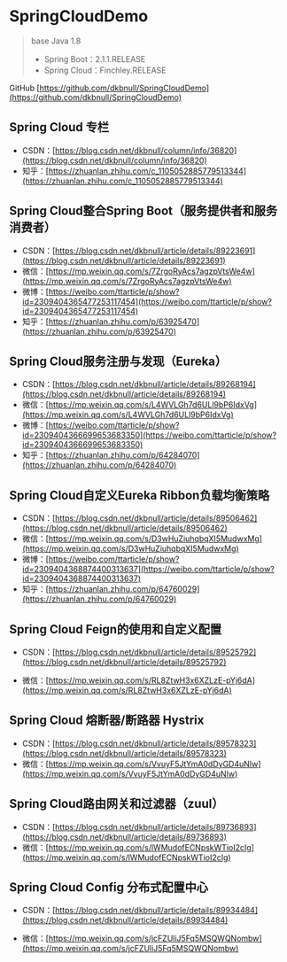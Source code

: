 # SpringCloudDemo
> base	Java 1.8
>
> - Spring Boot：2.1.1.RELEASE
> - Spring Cloud：Finchley.RELEASE

GitHub	[https://github.com/dkbnull/SpringCloudDemo](https://github.com/dkbnull/SpringCloudDemo)

## Spring Cloud 专栏

* CSDN：[https://blog.csdn.net/dkbnull/column/info/36820](https://blog.csdn.net/dkbnull/column/info/36820)
* 知乎：[https://zhuanlan.zhihu.com/c_1105052885779513344](https://zhuanlan.zhihu.com/c_1105052885779513344)

## Spring Cloud整合Spring Boot（服务提供者和服务消费者）

* CSDN：[https://blog.csdn.net/dkbnull/article/details/89223691](https://blog.csdn.net/dkbnull/article/details/89223691)
* 微信：[https://mp.weixin.qq.com/s/7ZrgoRyAcs7agzpVtsWe4w](https://mp.weixin.qq.com/s/7ZrgoRyAcs7agzpVtsWe4w)
* 微博：[https://weibo.com/ttarticle/p/show?id=2309404365477253117454](https://weibo.com/ttarticle/p/show?id=2309404365477253117454)
* 知乎：[https://zhuanlan.zhihu.com/p/63925470](https://zhuanlan.zhihu.com/p/63925470)

## Spring Cloud服务注册与发现（Eureka）

* CSDN：[https://blog.csdn.net/dkbnull/article/details/89268194](https://blog.csdn.net/dkbnull/article/details/89268194)
* 微信：[https://mp.weixin.qq.com/s/L4WVLGh7d6ULl9bP6IdxVg](https://mp.weixin.qq.com/s/L4WVLGh7d6ULl9bP6IdxVg)
* 微博：[https://weibo.com/ttarticle/p/show?id=2309404366699653683350](https://weibo.com/ttarticle/p/show?id=2309404366699653683350)
* 知乎：[https://zhuanlan.zhihu.com/p/64284070](https://zhuanlan.zhihu.com/p/64284070)

## Spring Cloud自定义Eureka Ribbon负载均衡策略

* CSDN：[https://blog.csdn.net/dkbnull/article/details/89506462](https://blog.csdn.net/dkbnull/article/details/89506462)
* 微信：[https://mp.weixin.qq.com/s/D3wHuZiuhqbqXI5MudwxMg](https://mp.weixin.qq.com/s/D3wHuZiuhqbqXI5MudwxMg)
* 微博：[https://weibo.com/ttarticle/p/show?id=2309404368874400313637](https://weibo.com/ttarticle/p/show?id=2309404368874400313637)
* 知乎：[https://zhuanlan.zhihu.com/p/64760029](https://zhuanlan.zhihu.com/p/64760029)

## Spring Cloud Feign的使用和自定义配置

* CSDN：[https://blog.csdn.net/dkbnull/article/details/89525792](https://blog.csdn.net/dkbnull/article/details/89525792)

* 微信：[https://mp.weixin.qq.com/s/RL8ZtwH3x6XZLzE-pYj6dA](https://mp.weixin.qq.com/s/RL8ZtwH3x6XZLzE-pYj6dA)

## Spring Cloud 熔断器/断路器 Hystrix

* CSDN：[https://blog.csdn.net/dkbnull/article/details/89578323](https://blog.csdn.net/dkbnull/article/details/89578323)
* 微信：[https://mp.weixin.qq.com/s/VvuyF5JtYmA0dDyGD4uNIw](https://mp.weixin.qq.com/s/VvuyF5JtYmA0dDyGD4uNIw)

## Spring Cloud路由网关和过滤器（zuul）

* CSDN：[https://blog.csdn.net/dkbnull/article/details/89736893](https://blog.csdn.net/dkbnull/article/details/89736893)
* 微信：[https://mp.weixin.qq.com/s/lWMudofECNpskWTioI2cIg](https://mp.weixin.qq.com/s/lWMudofECNpskWTioI2cIg)

## Spring Cloud Config 分布式配置中心

* CSDN：[https://blog.csdn.net/dkbnull/article/details/89934484](https://blog.csdn.net/dkbnull/article/details/89934484)

* 微信：[https://mp.weixin.qq.com/s/jcFZUliJ5Fq5MSQWQNombw](https://mp.weixin.qq.com/s/jcFZUliJ5Fq5MSQWQNombw)

